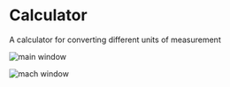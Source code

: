 # Calculator
A calculator for converting different units of measurement

<img src="https://github.com/Apostolos172/Calculator/blob/115586d4a16e1c4e103f2e55faaec38c7d3e71e7/screenshots/main_window.png?raw=true" alt="main window">

![mach window](https://github.com/Apostolos172/Calculator/blob/b053c02b06d30355b08c5786b6b422cad12e09c2/screenshots/μαχ.png?raw=true)